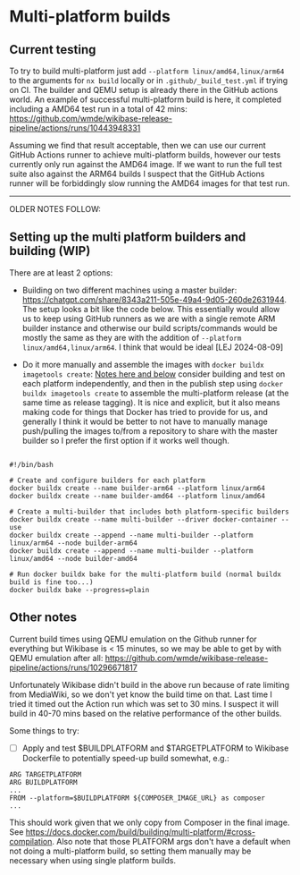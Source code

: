 # Multi-platform builds

## Current testing

To try to build multi-platform just add `--platform linux/amd64,linux/arm64` to the arguments for `nx build` locally or in `.github/_build_test.yml` if trying on CI. The builder and QEMU setup is already there in the GitHub actions world. An example of successful multi-platform build is here, it completed including a AMD64 test run in a total of 42 mins: https://github.com/wmde/wikibase-release-pipeline/actions/runs/10443948331

Assuming we find that result acceptable, then we can use our current GitHub Actions runner to achieve multi-platform builds, however our tests currently only run against the AMD64 image. If we want to run the full test suite also against the ARM64 builds I suspect that the GitHub Actions runner will be forbiddingly slow running the AMD64 images for that test run.

---

OLDER NOTES FOLLOW:

## Setting up the multi platform builders and building (WIP)

There are at least 2 options:

- Building on two different machines using a master builder: https://chatgpt.com/share/8343a211-505e-49a4-9d05-260de2631944. The setup looks a bit like the code below. This essentially would allow us to keep using GitHub runners as we are with a single remote ARM builder instance and otherwise our build scripts/commands would be mostly the same as they are with the addition of `--platform linux/amd64,linux/arm64`. I think that would be ideal [LEJ 2024-08-09]

- Do it more manually and assemble the images with `docker buildx imagetools create`: [Notes here and below](https://github.com/docker/build-push-action/issues/671#issuecomment-1609106171) consider building and test on each platform independently, and then in the publish step using `docker buildx imagetools create` to assemble the multi-platform release (at the same time as release tagging). It is nice and explicit, but it also means making code for things that Docker has tried to provide for us, and generally I think it would be better to not have to manually manage push/pulling the images to/from a repository to share with the master builder so I prefer the first option if it works well though.

```

#!/bin/bash

# Create and configure builders for each platform
docker buildx create --name builder-arm64 --platform linux/arm64
docker buildx create --name builder-amd64 --platform linux/amd64

# Create a multi-builder that includes both platform-specific builders
docker buildx create --name multi-builder --driver docker-container --use
docker buildx create --append --name multi-builder --platform linux/arm64 --node builder-arm64
docker buildx create --append --name multi-builder --platform linux/amd64 --node builder-amd64

# Run docker buildx bake for the multi-platform build (normal buildx build is fine too...)
docker buildx bake --progress=plain
```

## Other notes

Current build times using QEMU emulation on the Github runner for everything but Wikibase is < 15 minutes, so we may be able to get by with QEMU emulation after all: https://github.com/wmde/wikibase-release-pipeline/actions/runs/10296671817

Unfortunately Wikibase didn't build in the above run because of rate limiting from MediaWiki, so we don't yet know the build time on that. Last time I tried it timed out the Action run which was set to 30 mins. I suspect it will build in 40-70 mins based on the relative performance of the other builds.

Some things to try:

- [ ] Apply and test $BUILDPLATFORM and $TARGETPLATFORM to Wikibase Dockerfile to potentially speed-up build somewhat, e.g.:

```
ARG TARGETPLATFORM
ARG BUILDPLATFORM
...
FROM --platform=$BUILDPLATFORM ${COMPOSER_IMAGE_URL} as composer
...
```

This should work given that we only copy from Composer in the final image. See https://docs.docker.com/build/building/multi-platform/#cross-compilation. Also note that those PLATFORM args don't have a default when not doing a multi-platform build, so setting them manually may be necessary when using single platform builds.
